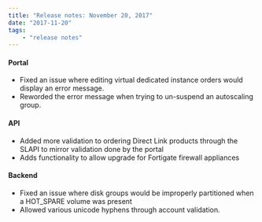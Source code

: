 ```yaml
---
title: "Release notes: November 20, 2017"
date: "2017-11-20"
tags:
    - "release notes"
---
```


#### Portal
+ Fixed an issue where editing virtual dedicated instance orders would display an error message.
+ Reworded the error message when trying to un-suspend an autoscaling group.

#### API
+ Added more validation to ordering Direct Link products through the SLAPI to mirror validation done by the portal
+ Adds functionality to allow upgrade for Fortigate firewall appliances


#### Backend
+ Fixed an issue where disk groups would be improperly partitioned when a HOT_SPARE volume was present
+ Allowed various unicode hyphens through account validation.